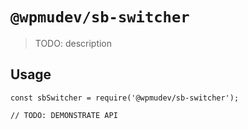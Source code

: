 # `@wpmudev/sb-switcher`

> TODO: description

## Usage

```
const sbSwitcher = require('@wpmudev/sb-switcher');

// TODO: DEMONSTRATE API
```
